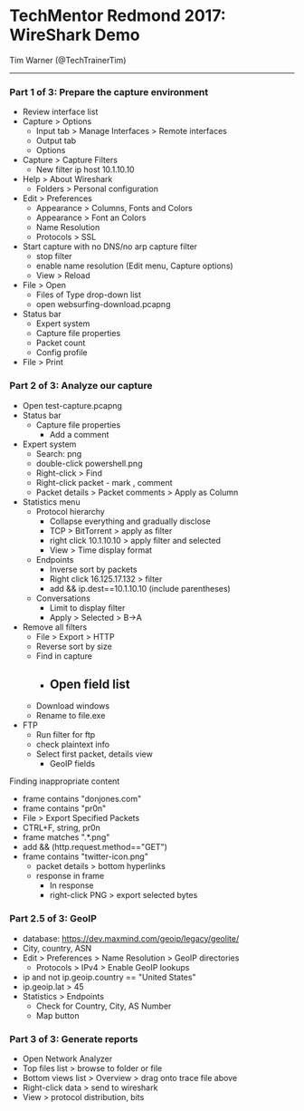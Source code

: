 # TechMentor Redmond 2017: WireShark Demo
Tim Warner (@TechTrainerTim)

----------

### Part 1 of 3: Prepare the capture environment
- Review interface list
- Capture > Options
	- Input tab > Manage Interfaces > Remote interfaces
	- Output tab
	- Options
- Capture > Capture Filters
	- New filter ip host 10.1.10.10
- Help > About Wireshark
	- Folders > Personal configuration
- Edit > Preferences
	- Appearance > Columns, Fonts and Colors
	- Appearance > Font an Colors
	- Name Resolution
	- Protocols > SSL
- Start capture with no DNS/no arp capture filter
	- stop filter
	- enable name resolution (Edit menu, Capture options)
	- View > Reload
- File > Open
	- Files of Type drop-down list
	- open websurfing-download.pcapng
- Status bar
	- Expert system
	- Capture file properties
	- Packet count
	- Config profile
- File > Print

### Part 2 of 3: Analyze our capture
- Open test-capture.pcapng
- Status bar
	- Capture file properties
		- Add a comment
- Expert system
	- Search: png
	- double-click powershell.png
	- Right-click > Find
	- Right-click packet - mark , comment
	- Packet details > Packet comments > Apply as Column
- Statistics menu
	- Protocol hierarchy
		- Collapse everything and gradually disclose
		- TCP > BitTorrent > apply as filter
		- right click 10.1.10.10 > apply filter and selected
		- View > Time display format
	- Endpoints
		- Inverse sort by packets
		- Right click 16.125.17.132 > filter
		- add && ip.dest==10.1.10.10 (include parentheses)
	- Conversations
		- Limit to display filter
		- Apply > Selected > B->A
- Remove all filters
	- File > Export > HTTP
	- Reverse sort by size
	- Find in capture
		- Open field list
			- 
	- Download windows
	- Rename to file.exe
- FTP
	- Run filter for ftp
	- check plaintext info
	- Select first packet, details view
		- GeoIP fields

Finding inappropriate content
- frame contains "donjones.com"
- frame contains "pr0n"
- File > Export Specified Packets
- CTRL+F, string, pr0n
- frame matches ".*\.png"
- add && (http.request.method=="GET")
- frame contains "twitter-icon.png"
	- packet details > bottom hyperlinks
	- response in frame
		- In response 
		- right-click PNG > export selected bytes

### Part 2.5 of 3: GeoIP
- database: https://dev.maxmind.com/geoip/legacy/geolite/
- City, country, ASN
- Edit > Preferences > Name Resolution > GeoIP directories
	- Protocols > IPv4 > Enable GeoIP lookups
- ip and not ip.geoip.country == "United States"
- ip.geoip.lat > 45
- Statistics > Endpoints
	- Check for Country, City, AS Number
	- Map button

### Part 3 of 3: Generate reports
- Open Network Analyzer
- Top files list > browse to folder or file
- Bottom views list > Overview > drag onto trace file above
- Right-click data > send to wireshark
- View > protocol distribution, bits